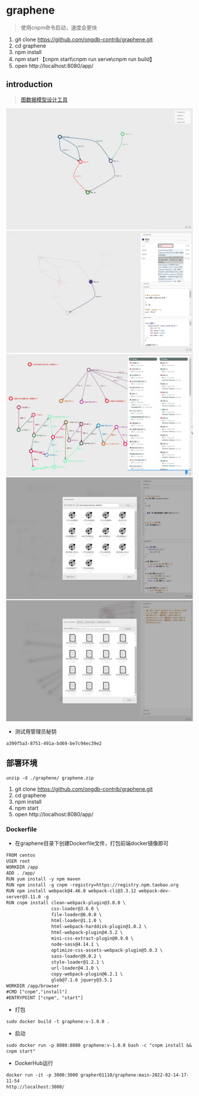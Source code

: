 # graphene
>使用cnpm命令启动，速度会更快
1. git clone https://github.com/ongdb-contrib/graphene.git
2. cd graphene
3. npm install
4. npm start 【cnpm start\cnpm run serve\cnpm run build】
5. open http://localhost:8080/app/

## introduction
>[图数据模型设计工具](https://ongdb-contrib.github.io/graphene/demo.html)

![intro-1](images/intro-1.jpg)
![intro-2](images/intro-2.jpg)
![intro-3](images/intro-3.jpg)
![intro-4](images/intro-4.jpg)
![intro-5](images/intro-5.jpg)

- 测试用管理员秘钥
```
a399f5a3-8751-491a-bd69-be7c94ec39e2
```

## 部署环境
```
unzip -d ./graphene/ graphene.zip
```
1. git clone https://github.com/ongdb-contrib/graphene.git
2. cd graphene
3. npm install
4. npm start
5. open http://localhost:8080/app/

### Dockerfile
- 在graphene目录下创建Dockerfile文件，打包前端docker镜像即可
```
FROM centos
USER root
WORKDIR /app
ADD . /app/
RUN yum install -y npm maven
RUN npm install -g cnpm -registry=https://registry.npm.taobao.org
RUN npm install webpack@4.46.0 webpack-cli@3.3.12 webpack-dev-server@3.11.0 -g
RUN cnpm install clean-webpack-plugin@3.0.0 \
                 css-loader@3.6.0 \
                 file-loader@6.0.0 \
                 html-loader@1.1.0 \
                 html-webpack-harddisk-plugin@1.0.2 \
                 html-webpack-plugin@4.5.2 \
                 mini-css-extract-plugin@0.9.0 \
                 node-sass@4.14.1 \
                 optimize-css-assets-webpack-plugin@5.0.3 \
                 sass-loader@9.0.2 \
                 style-loader@1.2.1 \
                 url-loader@4.1.0 \
                 copy-webpack-plugin@6.2.1 \
                 glob@7.1.6 jquery@3.5.1
WORKDIR /app/browser
#CMD ["cnpm","install"]
#ENTRYPOINT ["cnpm", "start"]
```
- 打包
```
sudo docker build -t graphene:v-1.0.0 .
```
- 启动
```
sudo docker run -p 8080:8080 graphene:v-1.0.0 bash -c "cnpm install && cnpm start"
```
- DockerHub运行
```
docker run -it -p 3000:3000 grapher01110/graphene:main-2022-02-14-17-11-54
http://localhost:3000/
```
